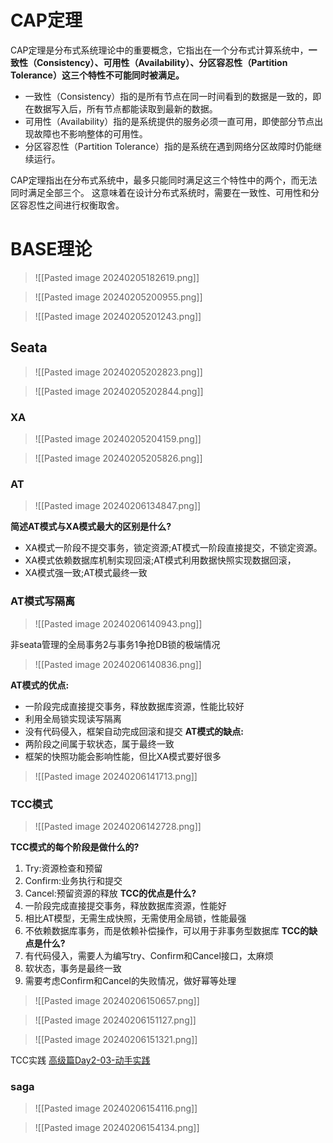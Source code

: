 # CAP定理

CAP定理是分布式系统理论中的重要概念，它指出在一个分布式计算系统中，**一致性（Consistency）、可用性（Availability）、分区容忍性（Partition Tolerance）这三个特性不可能同时被满足。**

- 一致性（Consistency）指的是所有节点在同一时间看到的数据是一致的，即在数据写入后，所有节点都能读取到最新的数据。
- 可用性（Availability）指的是系统提供的服务必须一直可用，即使部分节点出现故障也不影响整体的可用性。
- 分区容忍性（Partition Tolerance）指的是系统在遇到网络分区故障时仍能继续运行。

CAP定理指出在分布式系统中，最多只能同时满足这三个特性中的两个，而无法同时满足全部三个。
这意味着在设计分布式系统时，需要在一致性、可用性和分区容忍性之间进行权衡取舍。


# BASE理论

>![[Pasted image 20240205182619.png]]

>![[Pasted image 20240205200955.png]]

>![[Pasted image 20240205201243.png]]


## Seata

>![[Pasted image 20240205202823.png]]

>![[Pasted image 20240205202844.png]]


### XA


>![[Pasted image 20240205204159.png]]

>![[Pasted image 20240205205826.png]]


###  AT

>![[Pasted image 20240206134847.png]]


**简述AT模式与XA模式最大的区别是什么?**
- XA模式一阶段不提交事务，锁定资源;AT模式一阶段直接提交，不锁定资源。
- XA模式依赖数据库机制实现回滚;AT模式利用数据快照实现数据回滚，
- XA模式强一致;AT模式最终一致


### AT模式写隔离

>![[Pasted image 20240206140943.png]]

非seata管理的全局事务2与事务1争抢DB锁的极端情况

>![[Pasted image 20240206140836.png]]

**AT模式的优点:**
- 一阶段完成直接提交事务，释放数据库资源，性能比较好
- 利用全局锁实现读写隔离
- 没有代码侵入，框架自动完成回滚和提交
**AT模式的缺点:**
- 两阶段之间属于软状态，属于最终一致
- 框架的快照功能会影响性能，但比XA模式要好很多

>![[Pasted image 20240206141713.png]]


### TCC模式

>![[Pasted image 20240206142728.png]]




**TCC模式的每个阶段是做什么的?**
1. Try:资源检查和预留
2. Confirm:业务执行和提交
3. Cancel:预留资源的释放
**TCC的优点是什么?**
1. 一阶段完成直接提交事务，释放数据库资源，性能好
2. 相比AT模型，无需生成快照，无需使用全局锁，性能最强
3. 不依赖数据库事务，而是依赖补偿操作，可以用于非事务型数据库
**TCC的缺点是什么?**
1. 有代码侵入，需要人为编写try、Confirm和Cancel接口，太麻烦
2. 软状态，事务是最终一致
3. 需要考虑Confirm和Cancel的失败情况，做好幂等处理



>![[Pasted image 20240206150657.png]]

>![[Pasted image 20240206151127.png]]


>![[Pasted image 20240206151321.png]]


TCC实践
[高级篇Day2-03-动手实践](https://www.bilibili.com/video/BV1LQ4y127n4/?p=149&spm_id_from=333.1007.top_right_bar_window_history.content.click&vd_source=c9f01c4138ffca623361215fe6c00336)

### saga


>![[Pasted image 20240206154116.png]]

>![[Pasted image 20240206154134.png]]




